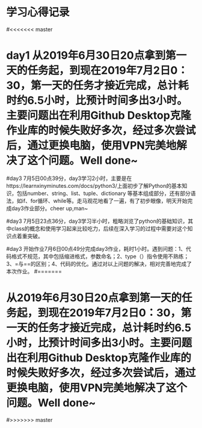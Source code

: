 # 学习心得记录

#<<<<<<< master
# day1    从2019年6月30日20点拿到第一天的任务起，到现在2019年7月2日0：30，第一天的任务才接近完成，总计耗时约6.5小时，比预计时间多出3小时。主要问题出在利用Github Desktop克隆作业库的时候失败好多次，经过多次尝试后，通过更换电脑，使用VPN完美地解决了这个问题。Well done~

#day3    7月5日00点39分，day3学习2小时，主要是在https://learnxinyminutes.com/docs/python3/上面初步了解Python的基本知识，包括number、string、list、tuple、dictionary 等基本组成部分，还有部分语法，如if、for循环、while等。走马观花地看了一遍，有了初步眼像，明天开始完成day3作业部分。cheer up,man~

#day3    7月5日23点36分，day3学习半小时，粗略浏览了python的基础知识，其中class的概念和使用学习起来比较吃力，后续在深入学习的过程中需要对这个知识点着重突破。

#day3    开始作业7月6日00点49分完成day3作业，耗时1小时。遇到问题：1、代码格式不规范，其中包括缩进格式，参数命名；2、type（）指令使用不熟练；3、=与==的区别；4、代码的优化。通过对以上问题的解决，相对完善地完成了本次作业。
#=======
# 从2019年6月30日20点拿到第一天的任务起，到现在2019年7月2日0：30，第一天的任务才接近完成，总计耗时约6.5小时，比预计时间多出3小时。主要问题出在利用Github Desktop克隆作业库的时候失败好多次，经过多次尝试后，通过更换电脑，使用VPN完美地解决了这个问题。Well done~
#>>>>>>> master
